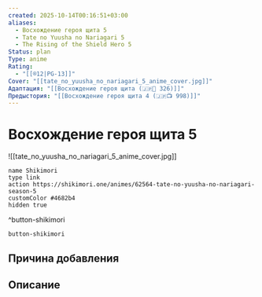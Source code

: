 ```yaml
---
created: 2025-10-14T00:16:51+03:00
aliases:
  - Восхождение героя щита 5
  - Tate no Yuusha no Nariagari 5
  - The Rising of the Shield Hero 5
Status: plan
Type: anime
Rating:
  - "[[®️12|PG-13]]"
Cover: "[[tate_no_yuusha_no_nariagari_5_anime_cover.jpg]]"
Адаптация: "[[Восхождение героя щита (🇯🇵📘 326)]]"
Предыстория: "[[Восхождение героя щита 4 (🇯🇵📺 998)]]"
---
```


# Восхождение героя щита 5

![[tate_no_yuusha_no_nariagari_5_anime_cover.jpg]]



```button
name Shikimori
type link
action https://shikimori.one/animes/62564-tate-no-yuusha-no-nariagari-season-5
customColor #4682b4
hidden true
```
^button-shikimori





`button-shikimori`

## Причина добавления




## Описание


